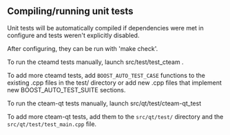 Compiling/running unit tests
------------------------------------

Unit tests will be automatically compiled if dependencies were met in configure
and tests weren't explicitly disabled.

After configuring, they can be run with 'make check'.

To run the cteamd tests manually, launch src/test/test_cteam .

To add more cteamd tests, add `BOOST_AUTO_TEST_CASE` functions to the existing
.cpp files in the test/ directory or add new .cpp files that
implement new BOOST_AUTO_TEST_SUITE sections.

To run the cteam-qt tests manually, launch src/qt/test/cteam-qt_test

To add more cteam-qt tests, add them to the `src/qt/test/` directory and
the `src/qt/test/test_main.cpp` file.
